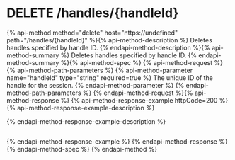 # DELETE /handles/{handleId}

{% api-method method="delete" host="https://undefined" path="/handles/{handleId}" %}{% api-method-description %}
Deletes handles specified by handle ID.
{% endapi-method-description %}{% api-method-summary %}
Deletes handles specified by handle ID.
{% endapi-method-summary %}{% api-method-spec %}
{% api-method-request %}{% api-method-path-parameters %}
{% api-method-parameter name="handleId" type="string" required=true %}
The unique ID of the handle for the session.
{% endapi-method-parameter %}
{% endapi-method-path-parameters %}
{% endapi-method-request %}{% api-method-response %}
{% api-method-response-example httpCode=200 %}
{% api-method-response-example-description %}

{% endapi-method-response-example-description %}

```text

```
{% endapi-method-response-example %}
{% endapi-method-response %}{% endapi-method-spec %}
{% endapi-method %}
